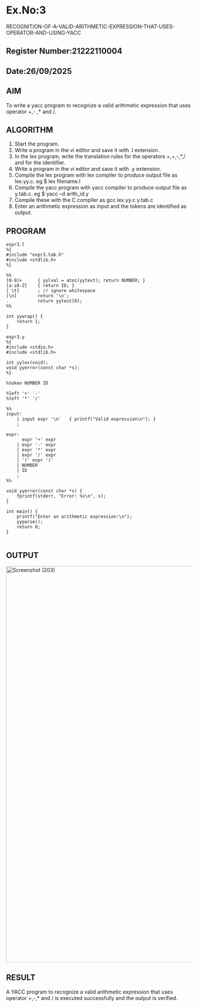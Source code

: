 # Ex.No:3
   RECOGNITION-OF-A-VALID-ARITHMETIC-EXPRESSION-THAT-USES-OPERATOR-AND-USING-YACC
## Register Number:21222110004
## Date:26/09/2025
## AIM
To write a yacc program to recognize a valid arithmetic expression that uses operator +,- ,* and /.
## ALGORITHM
1.	Start the program.
2.	Write a program in the vi editor and save it with .l extension.
3.	In the lex program, write the translation rules for the operators =,+,-,*,/ and for the identifier.
4.	Write a program in the vi editor and save it with .y extension.
5.	Compile the lex program with lex compiler to produce output file as lex.yy.c. eg $ lex filename.l
6.	Compile the yacc program with yacc compiler to produce output file as y.tab.c. eg $ yacc –d arith_id.y
7.	Compile these with the C compiler as gcc lex.yy.c y.tab.c
8.	Enter an arithmetic expression as input and the tokens are identified as output.
## PROGRAM
```
expr3.l
%{
#include "expr3.tab.h"
#include <stdlib.h>
%}

%%
[0-9]+      { yylval = atoi(yytext); return NUMBER; }
[a-zA-Z]    { return ID; }
[ \t]       ; // ignore whitespace
[\n]        return '\n';
.           return yytext[0];
%%

int yywrap() {
    return 1;
}
```
```
expr3.y
%{
#include <stdio.h>
#include <stdlib.h>

int yylex(void);
void yyerror(const char *s);
%}

%token NUMBER ID

%left '+' '-'
%left '*' '/'

%%
input:
    | input expr '\n'   { printf("Valid expression\n"); }
    ;

expr:
      expr '+' expr
    | expr '-' expr
    | expr '*' expr
    | expr '/' expr
    | '(' expr ')'
    | NUMBER
    | ID
    ;
%%

void yyerror(const char *s) {
    fprintf(stderr, "Error: %s\n", s);
}

int main() {
    printf("Enter an arithmetic expression:\n");
    yyparse();
    return 0;
}


```
## OUTPUT
<img width="1920" height="1080" alt="Screenshot (203)" src="https://github.com/user-attachments/assets/253e320e-7e39-4dde-ab06-8ee32dfd3951" />

## RESULT
A YACC program to recognize a valid arithmetic expression that uses operator +,-,* and / is executed successfully and the output is verified.
